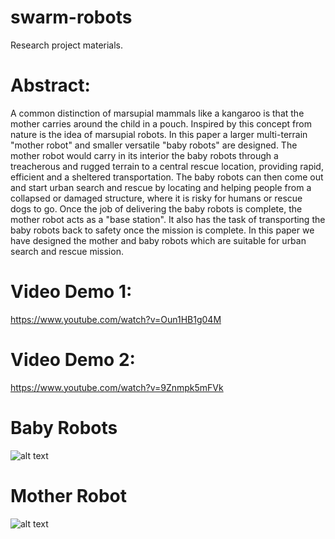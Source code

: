 # swarm-robots

Research project materials.

# Abstract:
A common distinction of marsupial mammals like a kangaroo is that the mother carries around the child in a pouch. Inspired by this concept from nature is the idea of marsupial robots. In this paper a larger multi-terrain "mother robot" and smaller versatile "baby robots" are designed. The mother robot would carry in its interior the baby robots through a treacherous and rugged terrain to a central rescue location, providing rapid, efficient and a sheltered transportation. The baby robots can then come out and start urban search and rescue by locating and helping people from a collapsed or damaged structure, where it is risky for humans or rescue dogs to go. Once the job of delivering the baby robots is complete, the mother robot acts as a "base station". It also has the task of transporting the baby robots back to safety once the mission is complete. In this paper we have designed the mother and baby robots which are suitable for urban search and rescue mission.

# Video Demo 1:
https://www.youtube.com/watch?v=Oun1HB1g04M

# Video Demo 2:
https://www.youtube.com/watch?v=9Znmpk5mFVk

# Baby Robots
![alt text](https://github.com/hasibzunair/Urban-Search-and-Rescue-Using-Marsupial-Robots/blob/master/babyrobot.jpg)

# Mother Robot
![alt text](https://github.com/hasibzunair/Urban-Search-and-Rescue-Using-Marsupial-Robots/blob/master/motherrobot.jpg)


